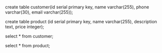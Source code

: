 create table customer(id serial primary key, name varchar(255), phone varchar(30), email varchar(255));

create table product (id serial primary key, name varchar(255), description text, price integer);

select * from customer;

select * from product;
